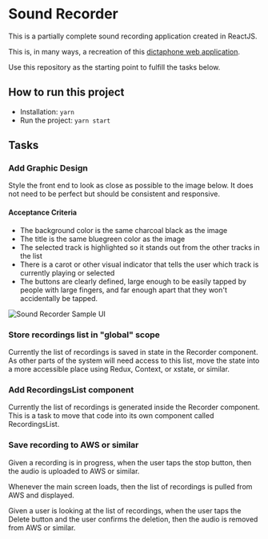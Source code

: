 # Sound Recorder

This is a partially complete sound recording application created in ReactJS.

This is, in many ways, a recreation of this [dictaphone web application](https://github.com/mdn/web-dictaphone/).

Use this repository as the starting point to fulfill the tasks below.

## How to run this project

- Installation: `yarn`
- Run the project: `yarn start`

## Tasks

### Add Graphic Design

Style the front end to look as close as possible to the image below. It does not 
need to be perfect but should be consistent and responsive.

#### Acceptance Criteria

- The background color is the same charcoal black as the image
- The title is the same bluegreen color as the image
- The selected track is highlighted so it stands out from the other tracks in 
the list
- There is a carot or other visual indicator that tells the user which track is 
currently playing or selected
- The buttons are clearly defined, large enough to be easily tapped by people 
with large fingers, and far enough apart that they won't accidentally be tapped.

![Sound Recorder Sample UI](https://user-images.githubusercontent.com/28703641/127174662-6e1d4e36-9d05-4f06-9590-2a5f9ecf24fa.jpeg)

### Store recordings list in "global" scope

Currently the list of recordings is saved in state in the Recorder component. As 
other parts of the system will need access to this list, move the state into a 
more accessible place using Redux, Context, or xstate, or similar.

### Add RecordingsList component

Currently the list of recordings is generated inside the Recorder component. This 
is a task to move that code into its own component called RecordingsList.

### Save recording to AWS or similar

Given a recording is in progress, when the user taps the stop button, then the audio 
is uploaded to AWS or similar.

Whenever the main screen loads, then the list of recordings is pulled from AWS 
and displayed.

Given a user is looking at the list of recordings, when the user taps the Delete 
button and the user confirms the deletion, then the audio is removed from AWS 
or similar.